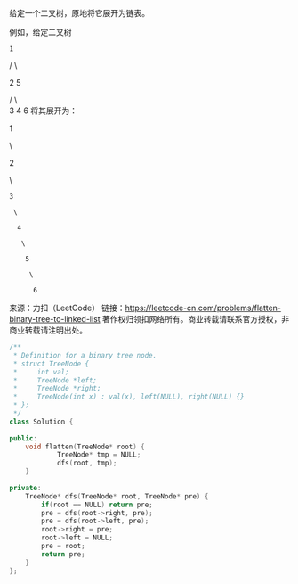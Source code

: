

给定一个二叉树，原地将它展开为链表。

例如，给定二叉树

    1

   / \

  2   5

 / \   \
3   4   6
将其展开为：

1

 \

  2

   \

    3

     \

      4

       \

        5

         \
         
          6

来源：力扣（LeetCode）
链接：https://leetcode-cn.com/problems/flatten-binary-tree-to-linked-list
著作权归领扣网络所有。商业转载请联系官方授权，非商业转载请注明出处。
```c++
/**
 * Definition for a binary tree node.
 * struct TreeNode {
 *     int val;
 *     TreeNode *left;
 *     TreeNode *right;
 *     TreeNode(int x) : val(x), left(NULL), right(NULL) {}
 * };
 */
class Solution {
    
public:
    void flatten(TreeNode* root) {
            TreeNode* tmp = NULL;
            dfs(root, tmp);
    }
    
private:
    TreeNode* dfs(TreeNode* root, TreeNode* pre) {
        if(root == NULL) return pre;
        pre = dfs(root->right, pre);
        pre = dfs(root->left, pre);
        root->right = pre;
        root->left = NULL;
        pre = root;
        return pre;
    }
};
```